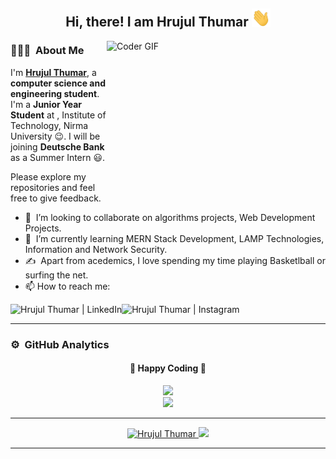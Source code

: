 <!--
**HrujulThumar22/HrujulThumar22** is a ✨ _special_ ✨ repository because its `README.md` (this file) appears on your GitHub profile.

Here are some ideas to get you started:

- 🔭 I’m currently working on ...
- 🌱 I’m currently learning ...
- 👯 I’m looking to collaborate on ...
- 🤔 I’m looking for help with ...
- 💬 Ask me about ...
- 📫 How to reach me: ...
- 😄 Pronouns: ...
- ⚡ Fun fact: ...
-->

<div align="center">
  <h2> 
    Hi, there! I am Hrujul Thumar <img src="https://github.com/HrujulThumar22/HrujulThumar22/blob/main/hi.gif" width="30px">
  </h2>
</div>

<img align="right" alt="Coder GIF" height=250 width=350 src="https://magiccopy.xyz/assets/images/hadder.gif"/></img>
### 👨🏻‍💻 &nbsp;About Me
I'm **[Hrujul Thumar](https://github.com/HrujulThumar22)**, a **computer science and engineering student**. I'm a **Junior Year Student** at , Institute of Technology, Nirma University 😉. I will be joining **Deutsche Bank** as a Summer Intern 😃.


Please explore my repositories and feel free to give feedback.

- 🤝 &nbsp;I’m looking to collaborate on algorithms projects, Web Development Projects.
- 🌱 &nbsp;I’m currently learning MERN Stack Development, LAMP Technologies, Information and Network Security.
- ✍️ &nbsp;Apart from acedemics, I love spending my time playing Basketlball or surfing the net. 
- 📫 How to reach me: 

[<img align = "left" alt="Hrujul Thumar | LinkedIn" height="30px" src="https://www.flaticon.com/svg/static/icons/svg/725/725337.svg"/>](https://www.linkedin.com/in/hrujul-thumar-b81662183/)

[<img align = "left" alt="Hrujul Thumar | Instagram" height="30px" src="https://image.flaticon.com/icons/svg/725/725278.svg" />](https://www.instagram.com/_.hrujul_22._/)

</br>
<hr>

### ⚙️ &nbsp;GitHub Analytics

<div align="center">
  <h4> 
    🏃 Happy Coding 🏃 
  </h4>
</div>
<p align="center">
  <a href="https://github.com/HrujulThumar22">
    <img height="180em" src="https://github-readme-stats.vercel.app/api?username=HrujulThumar22&count_private=true&theme=onedark&hide_border=true&show_icons=true&include_all_commits=true"/><br>
    <img height="180em" src="https://github-readme-stats.vercel.app/api/top-langs/?username=HrujulThumar22&theme=onedark&hide_border=true&langs_count=9&layout=compact"/>
  </a>
</p>

---

<p align="center">
<a href="https://github.com/HrujulThumar22">
  <img src="https://komarev.com/ghpvc/?username=HrujulThumar22" alt="Hrujul Thumar" />
  <img src="https://img.shields.io/github/followers/HrujulThumar22?style=flat&color=red&label=GitHub%20Followers%20"/></a></a>
</p>

---
